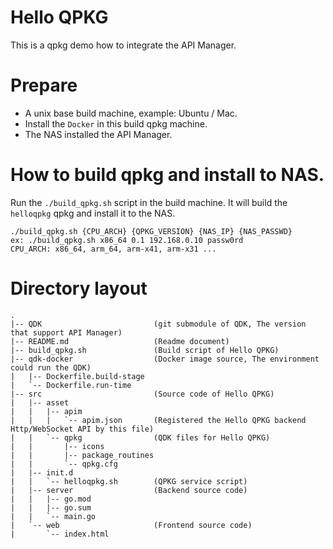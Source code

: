 # Hello QPKG 
This is a qpkg demo how to integrate the API Manager.

# Prepare
* A unix base build machine, example: Ubuntu / Mac.
* Install the `Docker` in this build qpkg machine.
* The NAS installed the API Manager.

# How to build qpkg and install to NAS.
Run the `./build_qpkg.sh` script in the build machine. It will build the `helloqpkg` qpkg and install it to the NAS.
```
./build_qpkg.sh {CPU_ARCH} {QPKG_VERSION} {NAS_IP} {NAS_PASSWD}
ex: ./build_qpkg.sh x86_64 0.1 192.168.0.10 passw0rd
CPU_ARCH: x86_64, arm_64, arm-x41, arm-x31 ...
```

# Directory layout
```
.
|-- QDK                         (git submodule of QDK, The version that support API Manager)
|-- README.md                   (Readme document)
|-- build_qpkg.sh               (Build script of Hello QPKG)
|-- qdk-docker                  (Docker image source, The environment could run the QDK)
|   |-- Dockerfile.build-stage
|   `-- Dockerfile.run-time
|-- src                         (Source code of Hello QPKG)
|   |-- asset
|   |   |-- apim
|   |   |   `-- apim.json       (Registered the Hello QPKG backend Http/WebSocket API by this file)
|   |   `-- qpkg                (QDK files for Hello QPKG)
|   |       |-- icons
|   |       |-- package_routines
|   |       `-- qpkg.cfg
|   |-- init.d
|   |   `-- helloqpkg.sh        (QPKG service script)
|   |-- server                  (Backend source code)
|   |   |-- go.mod
|   |   |-- go.sum
|   |   `-- main.go
|   `-- web                     (Frontend source code)
|       `-- index.html
```